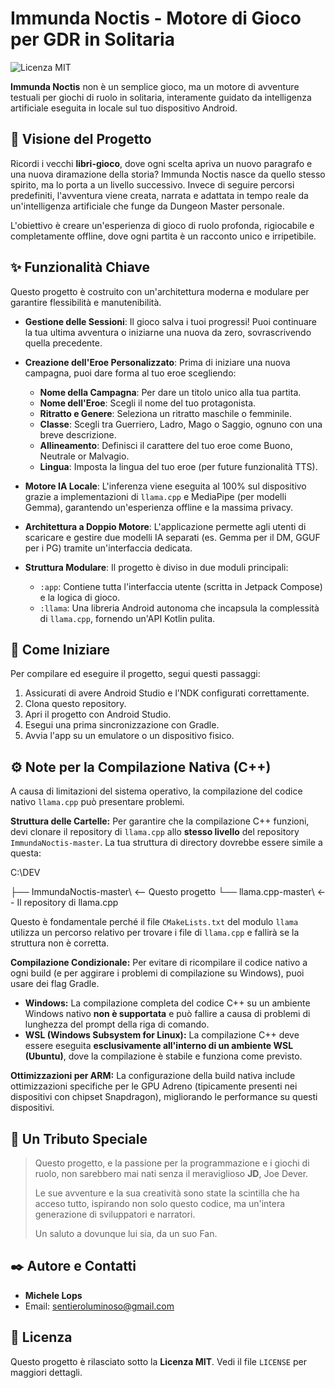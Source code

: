 # Immunda Noctis - Motore di Gioco per GDR in Solitaria

![Licenza MIT](https://img.shields.io/badge/License-MIT-blue.svg)

**Immunda Noctis** non è un semplice gioco, ma un motore di avventure testuali per giochi di ruolo in solitaria, interamente guidato da intelligenza artificiale eseguita in locale sul tuo dispositivo Android.

## 📜 Visione del Progetto

Ricordi i vecchi **libri-gioco**, dove ogni scelta apriva un nuovo paragrafo e una nuova diramazione della storia? Immunda Noctis nasce da quello stesso spirito, ma lo porta a un livello successivo. Invece di seguire percorsi predefiniti, l'avventura viene creata, narrata e adattata in tempo reale da un'intelligenza artificiale che funge da Dungeon Master personale.

L'obiettivo è creare un'esperienza di gioco di ruolo profonda, rigiocabile e completamente offline, dove ogni partita è un racconto unico e irripetibile.

## ✨ Funzionalità Chiave

Questo progetto è costruito con un'architettura moderna e modulare per garantire flessibilità e manutenibilità.

* **Gestione delle Sessioni**: Il gioco salva i tuoi progressi! Puoi continuare la tua ultima avventura o iniziarne una nuova da zero, sovrascrivendo quella precedente.

* **Creazione dell'Eroe Personalizzato**: Prima di iniziare una nuova campagna, puoi dare forma al tuo eroe scegliendo:
  * **Nome della Campagna**: Per dare un titolo unico alla tua partita.
  * **Nome dell'Eroe**: Scegli il nome del tuo protagonista.
  * **Ritratto e Genere**: Seleziona un ritratto maschile o femminile.
  * **Classe**: Scegli tra Guerriero, Ladro, Mago o Saggio, ognuno con una breve descrizione.
  * **Allineamento**: Definisci il carattere del tuo eroe come Buono, Neutrale or Malvagio.
  * **Lingua**: Imposta la lingua del tuo eroe (per future funzionalità TTS).

* **Motore IA Locale**: L'inferenza viene eseguita al 100% sul dispositivo grazie a implementazioni di `llama.cpp` e MediaPipe (per modelli Gemma), garantendo un'esperienza offline e la massima privacy.

* **Architettura a Doppio Motore**: L'applicazione permette agli utenti di scaricare e gestire due modelli IA separati (es. Gemma per il DM, GGUF per i PG) tramite un'interfaccia dedicata.

* **Struttura Modulare**: Il progetto è diviso in due moduli principali:
  * `:app`: Contiene tutta l'interfaccia utente (scritta in Jetpack Compose) e la logica di gioco.
  * `:llama`: Una libreria Android autonoma che incapsula la complessità di `llama.cpp`, fornendo un'API Kotlin pulita.

## 🚀 Come Iniziare

Per compilare ed eseguire il progetto, segui questi passaggi:

1.  Assicurati di avere Android Studio e l'NDK configurati correttamente.
2.  Clona questo repository.
3.  Apri il progetto con Android Studio.
4.  Esegui una prima sincronizzazione con Gradle.
5.  Avvia l'app su un emulatore o un dispositivo fisico.

## ⚙️ Note per la Compilazione Nativa (C++)

A causa di limitazioni del sistema operativo, la compilazione del codice nativo `llama.cpp` può presentare problemi.

**Struttura delle Cartelle:**
Per garantire che la compilazione C++ funzioni, devi clonare il repository di `llama.cpp` allo **stesso livello** del repository `ImmundaNoctis-master`. La tua struttura di directory dovrebbe essere simile a questa:

C:\DEV

├── ImmundaNoctis-master\  <-- Questo progetto
└── llama.cpp-master\      <-- Il repository di llama.cpp

Questo è fondamentale perché il file `CMakeLists.txt` del modulo `llama` utilizza un percorso relativo per trovare i file di `llama.cpp` e fallirà se la struttura non è corretta.

**Compilazione Condizionale:**
Per evitare di ricompilare il codice nativo a ogni build (e per aggirare i problemi di compilazione su Windows), puoi usare dei flag Gradle.

* **Windows:** La compilazione completa del codice C++ su un ambiente Windows nativo **non è supportata** e può fallire a causa di problemi di lunghezza del prompt della riga di comando.
* **WSL (Windows Subsystem for Linux):** La compilazione C++ deve essere eseguita **esclusivamente all'interno di un ambiente WSL (Ubuntu)**, dove la compilazione è stabile e funziona come previsto.

**Ottimizzazioni per ARM:**
La configurazione della build nativa include ottimizzazioni specifiche per le GPU Adreno (tipicamente presenti nei dispositivi con chipset Snapdragon), migliorando le performance su questi dispositivi.

## 🙏 Un Tributo Speciale

> Questo progetto, e la passione per la programmazione e i giochi di ruolo, non sarebbero mai nati senza il meraviglioso **JD**, Joe Dever.
>
> Le sue avventure e la sua creatività sono state la scintilla che ha acceso tutto, ispirando non solo questo codice, ma un'intera generazione di sviluppatori e narratori.
>
> Un saluto a dovunque lui sia, da un suo Fan.

## ✒️ Autore e Contatti

* **Michele Lops**
* Email: [sentieroluminoso@gmail.com](mailto:sentieroluminoso@gmail.com)

## 📄 Licenza

Questo progetto è rilasciato sotto la **Licenza MIT**. Vedi il file `LICENSE` per maggiori dettagli.
